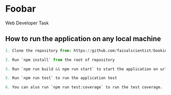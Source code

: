 # Foobar

Web Developer Task

## How to run the application on any local machine

```python
1. Clone the repository from: https://github.com/faisalscientist/booking-experience.git

2. Run `npm install` from the root of repository

3. Run `npm run build && npm run start` to start the application on url: http://localhost:3000

5. Run `npm run test` to run the application test

6. You can also run `npm run test:coverage` to run the test coverage.
```
